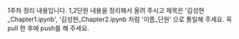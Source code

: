 1주차 정리 내용입니다.
1,2단원 내용을 정리해서 올려 주시고 제목은 '김성현_Chapter1.ipynb', '김성현_Chapter2.ipynb 처럼 '이름_단원' 으로 통일해 주세요.
꼭 pull 한 후에 push를 해 주세요.
